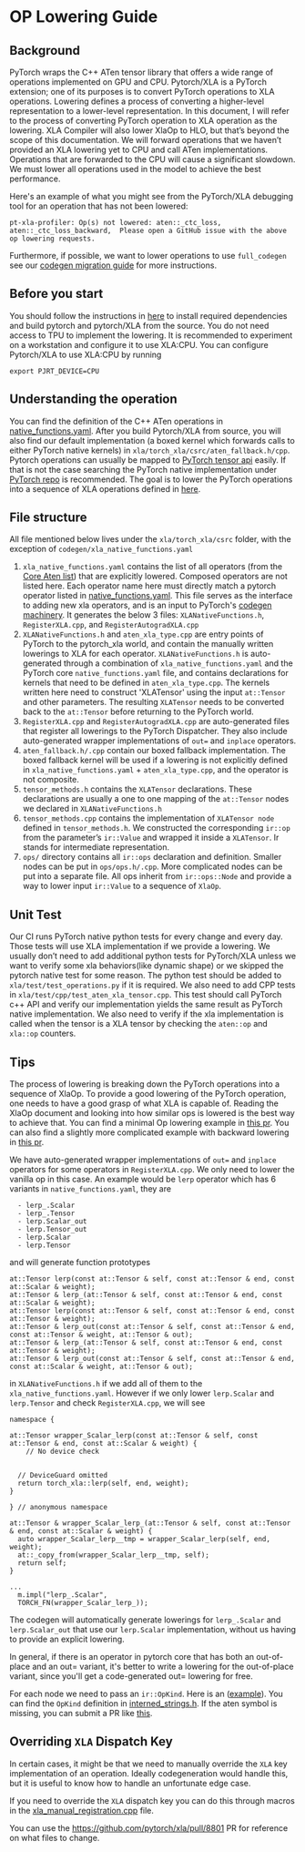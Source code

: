 # OP Lowering Guide

## Background
PyTorch wraps the C++ ATen tensor library that offers a wide range of operations implemented on GPU and CPU. Pytorch/XLA is a PyTorch extension; one of its purposes is to convert PyTorch operations to XLA operations. Lowering defines a process of converting a higher-level representation to a lower-level representation. In this document, I will refer to the process of converting PyTorch operation to XLA operation as the lowering. XLA Compiler will also lower XlaOp to HLO, but that’s beyond the scope of this documentation. We will forward operations that we haven’t provided an XLA lowering yet to CPU and call ATen implementations. Operations that are forwarded to the CPU will cause a significant slowdown. We must lower all operations used in the model to achieve the best performance.

Here's an example of what you might see from the PyTorch/XLA debugging tool for an operation that has not been lowered:
```
pt-xla-profiler: Op(s) not lowered: aten::_ctc_loss, aten::_ctc_loss_backward,  Please open a GitHub issue with the above op lowering requests.
```

Furthermore, if possible, we want to lower operations to use `full_codegen` see our [codegen migration guide](https://github.com/pytorch/xla/edit/document_xla_override/CODEGEN_MIGRATION_GUIDE.md) for more instructions.

## Before you start
You should follow the instructions in [here](https://github.com/pytorch/xla/blob/master/CONTRIBUTING.md) to install required dependencies and build pytorch and pytorch/XLA from the source. You do not need access to TPU to implement the lowering. It is recommended to experiment on a workstation and configure it to use XLA:CPU. You can configure Pytorch/XLA to use XLA:CPU by running

```
export PJRT_DEVICE=CPU
```

## Understanding the operation
You can find the definition of the C++ ATen operations in [native_functions.yaml](https://github.com/pytorch/pytorch/blob/main/aten/src/ATen/native/native_functions.yaml). After you build Pytorch/XLA from source, you will also find our default implementation (a boxed kernel which forwards calls to either PyTorch native kernels) in `xla/torch_xla/csrc/aten_fallback.h/cpp`. Pytorch operations can usually be mapped to [PyTorch tensor api](https://pytorch.org/docs/stable/index.html) easily. If that is not the case searching the PyTorch native implementation under [PyTorch repo](https://github.com/pytorch/pytorch) is recommended. The goal is to lower the PyTorch operations into a sequence of XLA operations defined in [here](https://www.tensorflow.org/xla/operation_semantics).

## File structure
All file mentioned below lives under the `xla/torch_xla/csrc` folder, with the exception of `codegen/xla_native_functions.yaml`

1. `xla_native_functions.yaml` contains the list of all operators (from the [Core Aten list](https://pytorch.org/docs/stable/torch.compiler_ir.html)) that are explicitly lowered. Composed operators are not listed here. Each operator name here must directly match a pytorch operator listed in [native_functions.yaml](https://github.com/pytorch/pytorch/blob/main/aten/src/ATen/native/native_functions.yaml). This file serves as the interface to adding new xla operators, and is an input to PyTorch's [codegen machinery](https://github.com/pytorch/pytorch/blob/main/torchgen/gen_backend_stubs.py). It generates the below 3 files: `XLANativeFunctions.h`, `RegisterXLA.cpp`, and `RegisterAutogradXLA.cpp`
2. `XLANativeFunctions.h` and `aten_xla_type.cpp` are entry points of PyTorch to the pytorch_xla world, and contain the manually written lowerings to XLA for each operator. `XLANativeFunctions.h` is auto-generated through a combination of `xla_native_functions.yaml` and the PyTorch core `native_functions.yaml` file, and contains declarations for kernels that need to be defined in `aten_xla_type.cpp`. The kernels written here need to construct 'XLATensor' using the input `at::Tensor` and other parameters. The resulting `XLATensor` needs to be converted back to the `at::Tensor` before returning to the PyTorch world.
3. `RegisterXLA.cpp` and `RegisterAutogradXLA.cpp` are auto-generated files that register all lowerings to the PyTorch Dispatcher. They also include auto-generated wrapper implementations of `out=` and `inplace` operators.
4. `aten_fallback.h/.cpp` contain our boxed fallback implementation. The boxed fallback kernel will be used if a lowering is not explicitly defined in `xla_native_functions.yaml` + `aten_xla_type.cpp`, and the operator is not composite.
5. `tensor_methods.h` contains the `XLATensor` declarations. These declarations are usually a one to one mapping of the `at::Tensor` nodes we declared in `XLANativeFunctions.h`
6. `tensor_methods.cpp` contains the implementation of `XLATensor node` defined in `tensor_methods.h`. We constructed the corresponding `ir::op` from the parameter’s `ir::Value` and wrapped it inside a `XLATensor`. Ir stands for intermediate representation.
7. `ops/` directory contains all `ir::ops` declaration and definition. Smaller nodes can be put in `ops/ops.h/.cpp`. More complicated nodes can be put into a separate file. All ops inherit from `ir::ops::Node` and provide a way to lower input `ir::Value` to a sequence of `XlaOp`.

## Unit Test
Our CI runs PyTorch native python tests for every change and every day. Those tests will use XLA implementation if we provide a lowering. We usually don’t need to add additional python tests for PyTorch/XLA unless we want to verify some xla behaviors(like dynamic shape) or we skipped the pytorch native test for some reason. The python test should be added to `xla/test/test_operations.py` if it is required. We also need to add CPP tests in `xla/test/cpp/test_aten_xla_tensor.cpp`. This test should call PyTorch c++ API and verify our implementation yields the same result as PyTorch native implementation. We also need to verify if the xla implementation is called when the tensor is a XLA tensor by checking the `aten::op` and `xla::op` counters.

## Tips
The process of lowering is breaking down the PyTorch operations into a sequence of XlaOp. To provide a good lowering of the PyTorch operation, one needs to have a good grasp of what XLA is capable of. Reading the XlaOp document and looking into how similar ops is lowered is the best way to achieve that. You can find a minimal Op lowering example in [this pr](https://github.com/pytorch/xla/pull/2969). You can also find a slightly more complicated example with backward lowering in [this pr](https://github.com/pytorch/xla/pull/2972).

We have auto-generated wrapper implementations of `out=` and `inplace` operators for some operators in `RegisterXLA.cpp`. We only need to lower the vanilla op in this case. An example would be `lerp` operator which has 6 variants in `native_functions.yaml`, they are

```
  - lerp_.Scalar
  - lerp_.Tensor
  - lerp.Scalar_out
  - lerp.Tensor_out
  - lerp.Scalar
  - lerp.Tensor
```

and will generate function prototypes

```
at::Tensor lerp(const at::Tensor & self, const at::Tensor & end, const at::Scalar & weight);
at::Tensor & lerp_(at::Tensor & self, const at::Tensor & end, const at::Scalar & weight);
at::Tensor lerp(const at::Tensor & self, const at::Tensor & end, const at::Tensor & weight);
at::Tensor & lerp_out(const at::Tensor & self, const at::Tensor & end, const at::Tensor & weight, at::Tensor & out);
at::Tensor & lerp_(at::Tensor & self, const at::Tensor & end, const at::Tensor & weight);
at::Tensor & lerp_out(const at::Tensor & self, const at::Tensor & end, const at::Scalar & weight, at::Tensor & out);
```

in `XLANativeFunctions.h` if we add all of them to the `xla_native_functions.yaml`. However if we only lower `lerp.Scalar` and `lerp.Tensor` and check `RegisterXLA.cpp`, we will see

```
namespace {

at::Tensor wrapper_Scalar_lerp(const at::Tensor & self, const at::Tensor & end, const at::Scalar & weight) {
    // No device check


  // DeviceGuard omitted
  return torch_xla::lerp(self, end, weight);
}

} // anonymous namespace

at::Tensor & wrapper_Scalar_lerp_(at::Tensor & self, const at::Tensor & end, const at::Scalar & weight) {
  auto wrapper_Scalar_lerp__tmp = wrapper_Scalar_lerp(self, end, weight);
  at::_copy_from(wrapper_Scalar_lerp__tmp, self);
  return self;
}

...
  m.impl("lerp_.Scalar",
  TORCH_FN(wrapper_Scalar_lerp_));

```

The codegen will automatically generate lowerings for `lerp_.Scalar` and `lerp.Scalar_out` that use our `lerp.Scalar` implementation, without us having to provide an explicit lowering.

In general, if there is an operator in pytorch core that has both an out-of-place and an out= variant, it's better to write a lowering for the out-of-place variant, since you'll get a code-generated out= lowering for free.

For each node we need to pass an `ir::OpKind`. Here is an ([example](https://github.com/pytorch/xla/blob/5ce99bff336325feb41a982dc80299fb53166b29/torch_xla/csrc/ops/var_mean.cpp#L36)). You can find the `OpKind` definition in [interned_strings.h](https://github.com/pytorch/pytorch/blob/main/aten/src/ATen/core/interned_strings.h). If the aten symbol is missing, you can submit a PR like [this](https://github.com/pytorch/pytorch/pull/36851).

## Overriding `XLA` Dispatch Key
In certain cases, it might be that we need to manually override the `XLA` key implementation of an operation. Ideally codegeneration would handle this, but it is useful to know how to handle an unfortunate edge case.

If you need to override the `XLA` dispatch key you can do this through macros in the [xla_manual_registration.cpp](https://github.com/pytorch/xla/blob/master/torch_xla/csrc/xla_manual_registration.cpp) file.

You can use the https://github.com/pytorch/xla/pull/8801 PR for reference on what files to change.
